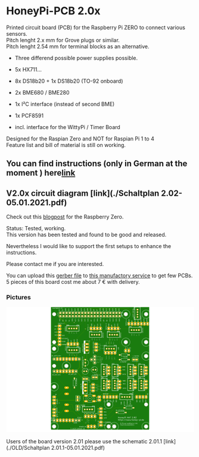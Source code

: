 # HoneyPi-PCB 2.0x

Printed circuit board (PCB) for the Raspberry Pi ZERO to connect various sensors.  
Pitch lenght 2.x mm for Grove plugs or similar.  
Pitch lenght 2.54 mm for terminal blocks as an alternative. 
 
- Three differend possible power supplies possible.  

- 5x HX711...  

- 8x DS18b20 + 1x DS18b20 (TO-92 onboard)  

- 2x BME680 / BME280 

- 1x I²C interface (instead of second BME)

- 1x PCF8591

- incl. interface for the WittyPi / Timer Board

Designed for the Raspian Zero and NOT for Raspian Pi 1 to 4  
Feature list and bill of material is still on working.  
## You can find instructions (only in German at the moment ) here[link](./Bienenwaage_Platine.v2.pdf)

## V2.0x circuit diagram [link](./Schaltplan 2.02-05.01.2021.pdf)
Check out this [blogpost](https://www.honey-pi.de/....) for the Raspberry Zero.

Status: Tested, working.  
This version has been tested and found to be good and released. 

Nevertheless I would like to support the first setups to enhance the instructions.

Please contact me if you are interested.  

You can upload this [gerber file](./HoneyPI_Platine_2.02_2021-01-05.zip) to [this manufactory service](https://jlcpcb.com/quote) to get few PCBs. 5 pieces of this board cost me about 7 € with delivery. 

### Pictures
![Board render picture](./Pictures/HoneyPI_Platine_2.02.png)

Users of the board version 2.01 please use the schematic 2.01.1 [link](./OLD/Schaltplan 2.01.1-05.01.2021.pdf)



